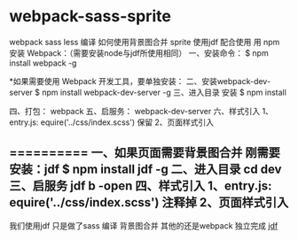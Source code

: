 # webpack-sass-sprite
webpack sass less 编译  如何使用背景图合并 sprite 使用jdf 配合使用
用 npm 安装 Webpack：（需要安装node与jdf所使用相同）
一、安装命令：
$ npm install webpack -g

*如果需要使用 Webpack 开发工具，要单独安装：
二、安装webpack-dev-server
$ npm install webpack-dev-server -g
三、进入目录 安装
$ npm install 

四、打包：
webpack
五、启服务：
webpack-dev-server
六、样式引入
1、entry.js:  equire('../css/index.scss')  保留
2、页面样式引入<link rel="stylesheet" href="./bundle/css/index.css">

==========
一、如果页面需要背景图合并
刚需要安装：jdf
$ npm install jdf -g
二、进入目录
cd dev
三、启服务
jdf b -open
四、样式引入 
1、entry.js:  equire('../css/index.scss')  注释掉
2、页面样式引入<link rel="stylesheet" href="./bundle/css/index.css">
----
我们使用jdf 只是做了sass 编译 背景图合并 其他的还是webpack 独立完成
[jdf](https://github.com/putaoshu/jdf)

